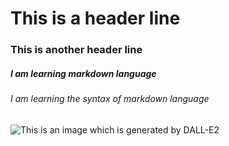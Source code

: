 # This is a header line
### This is another header line
##### I am learning markdown language
###### I am learning the syntax of markdown language
![This is an image which is generated by DALL-E2](https://images.openai.com/blob/b196df3a-6fea-4d86-87b2-f9bb50be64c7/leaf.png?trim=0,0,0,0&width=2000)

